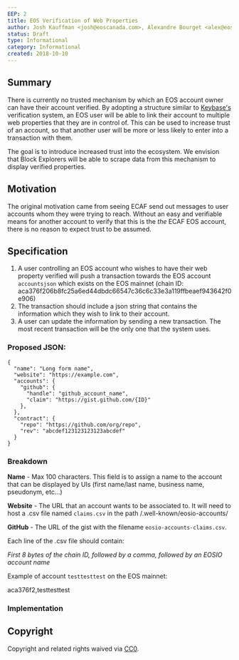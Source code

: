 ```yaml
---
EEP: 2
title: EOS Verification of Web Properties
author: Josh Kauffman <josh@eoscanada.com>, Alexandre Bourget <alex@eoscanada.com>, Marc-Antoine Ross <marc@eoscanada.com>, Stephane Duschesneau <stephane@eoscanada.com>, Matthieu Vachon <matthieu.vachon@eoscanada.com>
status: Draft
type: Informational
category: Informational
created: 2018-10-10
---
```


## Summary

There is currently no trusted mechanism by which an EOS account owner can have their account verified. By adopting a structure 
similar to [Keybase's](https://keybase.io) verification system, an EOS user will be able to link their account to multiple 
web properties that they are in control of. This can be used to increase trust of an account, so that another user will 
be more or less likely to enter into a transaction with them. 

The goal is to introduce increased trust into the ecosystem. We envision that Block Explorers will be able to scrape
data from this mechanism to display verified properties. 

## Motivation

The original motivation came from seeing ECAF send out messages to user accounts whom they were trying to reach.
Without an easy and verifiable means for another account to verify that this is the *the* ECAF EOS account, there 
is no reason to expect trust to be assumed. 

## Specification

1. A user controlling an EOS account who wishes to have their web property verified will push a transaction towards 
the EOS account `accountsjson` which exists on the EOS mainnet 
(chain ID: aca376f206b8fc25a6ed44dbdc66547c36c6c33e3a119ffbeaef943642f0e906)
2. The transaction should include a json string that contains the information which they wish to link to their account.
3. A user can update the information by sending a new transaction. The most recent transaction will be the only one
that the system uses.

### Proposed JSON:
```
{
  "name": "Long form name",
  "website": "https://example.com",
  "accounts": {
    "github": {
      "handle": "github_account_name",
      "claim": "https://gist.github.com/{ID}"
    },
  },
  "contract": {
    "repo": "https://github.com/org/repo",
    "rev": "abcdef123123123123abcdef"
  }
}
```

### Breakdown

**Name** - Max 100 characters. This field is to assign a name to the account that can be displayed by UIs (first name/last name, business name, pseudonym, etc...)

**Website** - The URL that an account wants to be associated to. It will need to host a .csv file named `claims.csv` in the path /.well-known/eosio-accounts/

**GitHub** - The URL of the gist with the filename `eosio-accounts-claims.csv`.

Each line of the .csv file should contain:

*First 8 bytes of the chain ID, followed by a comma, followed by an EOSIO account name*

Example of account `testtesttest` on the EOS mainnet:

aca376f2,testtesttest

### Implementation

## Copyright

Copyright and related rights waived via [CC0](https://creativecommons.org/publicdomain/zero/1.0/).


